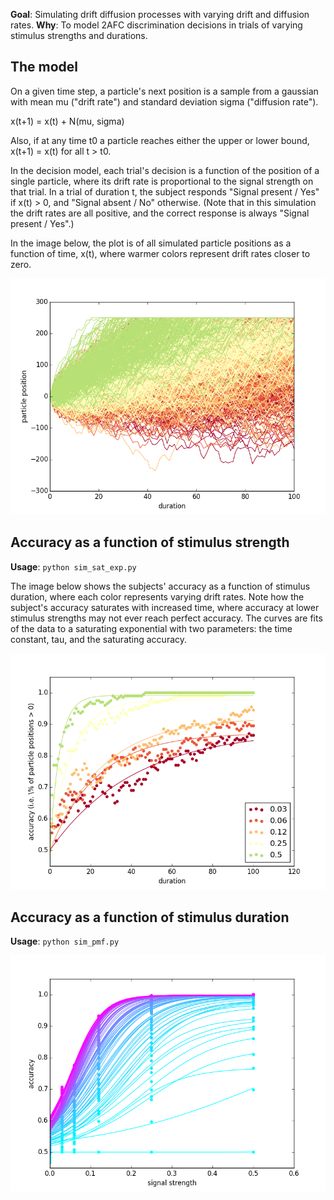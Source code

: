 
__Goal__: Simulating drift diffusion processes with varying drift and diffusion rates.
__Why__: To model 2AFC discrimination decisions in trials of varying stimulus strengths and durations.

## The model

On a given time step, a particle's next position is a sample from a gaussian with mean mu ("drift rate") and standard deviation sigma ("diffusion rate").

x(t+1) = x(t) + N(mu, sigma)

Also, if at any time t0 a particle reaches either the upper or lower bound, x(t+1) = x(t) for all t > t0.

In the decision model, each trial's decision is a function of the position of a single particle, where its drift rate is proportional to the signal strength on that trial. In a trial of duration t, the subject responds "Signal present / Yes" if x(t) > 0, and "Signal absent / No" otherwise. (Note that in this simulation the drift rates are all positive, and the correct response is always "Signal present / Yes".)

In the image below, the plot is of all simulated particle positions as a function of time, x(t), where warmer colors represent drift rates closer to zero.

![particles](/images/particles.png?raw=true "particles")

## Accuracy as a function of stimulus strength

__Usage__: `python sim_sat_exp.py`

The image below shows the subjects' accuracy as a function of stimulus duration, where each color represents varying drift rates. Note how the subject's accuracy saturates with increased time, where accuracy at lower stimulus strengths may not ever reach perfect accuracy. The curves are fits of the data to a saturating exponential with two parameters: the time constant, tau, and the saturating accuracy.

![sat-exp](/images/sat_exp.png?raw=true "sat-exp")

## Accuracy as a function of stimulus duration

__Usage__: `python sim_pmf.py`

![pmf](/images/pmf.png?raw=true "pmf")

